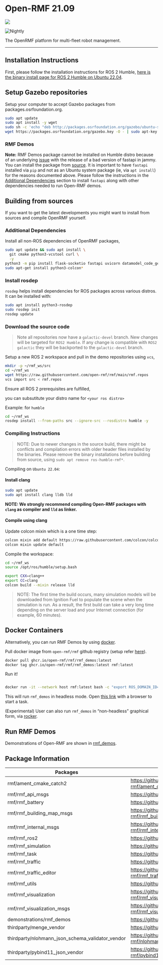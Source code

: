 # Open-RMF 21.09

![](https://github.com/open-rmf/rmf/workflows/build/badge.svg)

![Nightly](https://github.com/open-rmf/rmf/workflows/nightly/badge.svg)

The OpenRMF platform for multi-fleet robot management.

---

## Installation Instructions

First, please follow the installation instructions for ROS 2 Humble,
[here is the binary install page for ROS 2 Humble on Ubuntu 22.04](https://docs.ros.org/en/humble/Installation/Ubuntu-Install-Debians.html).

## Setup Gazebo repositories

Setup your computer to accept Gazebo packages from packages.osrfoundation.org.

```bash
sudo apt update
sudo apt install -y wget
sudo sh -c 'echo "deb http://packages.osrfoundation.org/gazebo/ubuntu-stable `lsb_release -cs` main" > /etc/apt/sources.list.d/gazebo-stable.list'
wget https://packages.osrfoundation.org/gazebo.key -O - | sudo apt-key add -
```

### RMF Demos

**Note:** RMF Demos package cannot be installed on Humble distro because of an underlying [issue](https://github.com/open-rmf/rmf_demos/issues/166) with the release of a bad version of fastapi in jammy. You can install the package from [source](https://github.com/open-rmf/rmf/discussions/267).
It is important to have `fastapi` installed via `pip` and not as an Ubuntu system package (ie, via `apt install`) for the reasons documented above.
Please follow the instructions in the [Additional Dependencies](#additional-dependencies) section to install `fastapi` along with other dependencies needed to run Open-RMF demos.

## Building from sources

If you want to get the latest developments you might want to install from sources and compile OpenRMF yourself.

### Additional Dependencies

Install all non-ROS dependencies of OpenRMF packages,

```bash
sudo apt update && sudo apt install \
  git cmake python3-vcstool curl \
  -y
python3 -m pip install flask-socketio fastapi uvicorn datamodel_code_generator
sudo apt-get install python3-colcon*
```

### Install rosdep

`rosdep` helps install dependencies for ROS packages across various distros. It can be installed with:

```bash
sudo apt install python3-rosdep
sudo rosdep init
rosdep update
```

### Download the source code

> Note all repositories now have a `galactic-devel` branch. New changes will be targeted for `ROS2 Humble`. If any change is compatible with `ROS2 galactic` they will be backported to the `galactic-devel` branch.

Setup a new ROS 2 workspace and pull in the demo repositories using `vcs`,

```bash
mkdir -p ~/rmf_ws/src
cd ~/rmf_ws
wget https://raw.githubusercontent.com/open-rmf/rmf/main/rmf.repos
vcs import src < rmf.repos
```

Ensure all ROS 2 prerequisites are fulfilled,

you can subsutitute your distro name for `<your ros distro>`

Example:
for `humble`

```bash
cd ~/rmf_ws
rosdep install --from-paths src --ignore-src --rosdistro humble -y
```

### Compiling Instructions

> NOTE: Due to newer changes in the source build, there might be conflicts and compilation errors with older header files installed by the binaries. Please remove the binary installations before building from source, using `sudo apt remove ros-humble-rmf*`.

Compiling on `Ubuntu 22.04`:

#### Install clang

```bash
sudo apt update
sudo apt install clang lldb lld
```

**NOTE: We strongly recommend compiling Open-RMF packages with `clang` as compiler and `lld` as linker.**

#### Compile using clang

Update colcon mixin which is a one time step:

```bash
colcon mixin add default https://raw.githubusercontent.com/colcon/colcon-mixin-repository/master/index.yaml
colcon mixin update default
```

Compile the workspace:

```bash
cd ~/rmf_ws
source /opt/ros/humble/setup.bash

export CXX=clang++
export CC=clang
colcon build --mixin release lld
```

> NOTE: The first time the build occurs, many simulation models will be downloaded from Ignition Fuel to populate the scene when the simulation is run.
> As a result, the first build can take a very long time depending on the server load and your Internet connection (for example, 60 minutes).

## Docker Containers

Alternatively, you can run RMF Demos by using [docker](https://docs.docker.com/engine/install/ubuntu/).

Pull docker image from `open-rmf/rmf` github registry (setup refer [here](https://docs.github.com/en/free-pro-team@latest/packages/using-github-packages-with-your-projects-ecosystem/configuring-docker-for-use-with-github-packages#authenticating-with-a-personal-access-token)).

```bash
docker pull ghcr.io/open-rmf/rmf/rmf_demos:latest
docker tag ghcr.io/open-rmf/rmf/rmf_demos:latest rmf:latest
```

Run it!

```bash

docker run -it --network host rmf:latest bash -c "export ROS_DOMAIN_ID=9; ros2 launch rmf_demos_gz office.launch.xml headless:=1"
```

This will run `rmf_demos` in headless mode. Open [this link](https://open-rmf.github.io/rmf-panel-js/) with a browser to start a task.

(Experimental) User can also run `rmf_demos` in “non-headless” graphical form, via [rocker](https://github.com/osrf/rocker).

## Run RMF Demos

Demonstrations of Open-RMF are shown in [rmf_demos](https://github.com/open-rmf/rmf_demos/).

## Package Information

| Packages                                         | Github link                                                                   | Version |
|--------------------------------------------------|-------------------------------------------------------------------------------|---------|
| rmf/ament_cmake_catch2                           | https://github.com/open-rmf/ament_cmake_catch2/tree/humble                    | humble  |
| rmf/rmf_api_msgs                                 | https://github.com/open-rmf/rmf_api_msgs/tree/humble                          | humble  |
| rmf/rmf_battery                                  | https://github.com/open-rmf/rmf_battery/tree/humble                           | humble  |
| rmf/rmf_building_map_msgs                        | https://github.com/open-rmf/rmf_building_map_msgs/tree/humble                 | humble  |
| rmf/rmf_internal_msgs                            | https://github.com/open-rmf/rmf_internal_msgs/tree/humble                     | humble  |
| rmf/rmf_ros2                                     | https://github.com/open-rmf/rmf_ros2/tree/humble                              | humble  |
| rmf/rmf_simulation                               | https://github.com/open-rmf/rmf_simulation/tree/humble                        | humble  |
| rmf/rmf_task                                     | https://github.com/open-rmf/rmf_task/tree/humble                              | humble  |
| rmf/rmf_traffic                                  | https://github.com/open-rmf/rmf_traffic/tree/humble                           | humble  |
| rmf/rmf_traffic_editor                           | https://github.com/open-rmf/rmf_traffic_editor/tree/humble                    | humble  |
| rmf/rmf_utils                                    | https://github.com/open-rmf/rmf_utils/tree/humble                             | humble  |
| rmf/rmf_visualization                            | https://github.com/open-rmf/rmf_visualization/tree/humble                     | humble  |
| rmf/rmf_visualization_msgs                       | https://github.com/open-rmf/rmf_visualization_msgs/tree/humble                | humble  |
| demonstrations/rmf_demos                         | https://github.com/open-rmf/rmf_demos/tree/humble                             | humble  |
| thirdparty/menge_vendor                          | https://github.com/open-rmf/menge_vendor/tree/humble                          | humble  |
| thirdparty/nlohmann_json_schema_validator_vendor | https://github.com/open-rmf/nlohmann_json_schema_validator_vendor/tree/humble | humble  |
| thirdparty/pybind11_json_vendor                  | https://github.com/open-rmf/pybind11_json_vendor/tree/humble                  | humble  |

